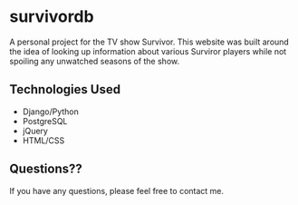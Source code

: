 # survivordb
A personal project for the TV show Survivor. This website was built around the idea of looking up information about various Surviror players while not spoiling any unwatched seasons of the show.

## Technologies Used
- Django/Python
- PostgreSQL
- jQuery
- HTML/CSS

## Questions??
If you have any questions, please feel free to contact me.
